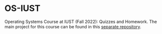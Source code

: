 # OS-IUST
Operating Systems Course at IUST (Fall 2022): Quizzes and Homework.
The main project for this course can be found in this [separate repository](https://github.com/AmiraliFarazmand/xv6Project-OS-IUST).
